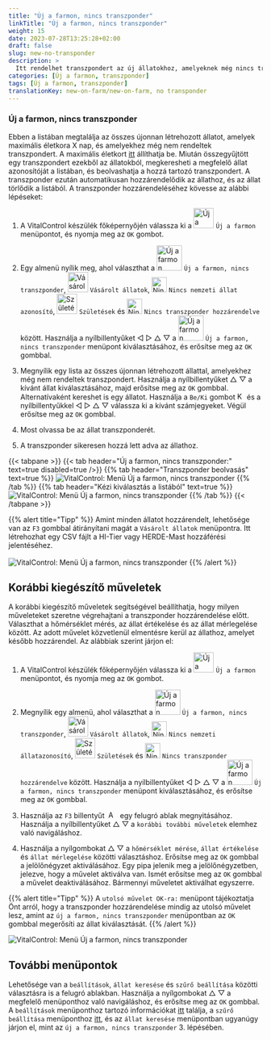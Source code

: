 ```yaml
---
title: "Új a farmon, nincs transzponder"
linkTitle: "Új a farmon, nincs transzponder"
weight: 15
date: 2023-07-28T13:25:28+02:00
draft: false
slug: new-no-transponder
description: >
  Itt rendelhet transzpondert az új állatokhoz, amelyeknek még nincs transzponderük.
categories: [Új a farmon, transzponder]
tags: [Új a farmon, transzponder]
translationKey: new-on-farm/new-on-farm, no transponder
---
```

### Új a farmon, nincs transzponder

Ebben a listában megtalálja az összes újonnan létrehozott állatot, amelyek maximális életkora X nap, és amelyekhez még nem rendeltek transzpondert. A maximális életkort [itt](/hu/docs/settings/animal-registration/#set-default-values) állíthatja be. Miután összegyűjtött egy transzpondert ezekből az állatokból, megkeresheti a megfelelő állat azonosítóját a listában, és beolvashatja a hozzá tartozó transzpondert. A transzponder ezután automatikusan hozzárendelődik az állathoz, és az állat törlődik a listából. A transzponder hozzárendeléséhez kövesse az alábbi lépéseket:

1. A VitalControl készülék főképernyőjén válassza ki a <img src="/icons/main/new-on-farm.svg" width="40" align="bottom" alt="Új a farmon" /> `Új a farmon` menüpontot, és nyomja meg az `OK` gombot.

2. Egy almenü nyílik meg, ahol választhat a <img src="/icons/registration/new-on-farm-no-transponder.svg" width="50" align="bottom" alt="Új a farmon, nincs transzponder" /> `Új a farmon, nincs transzponder`, <img src="/icons/main/new-on-farm.svg" width="40" align="bottom" alt="Vásárolt állatok" /> `Vásárolt állatok`, <img src="/icons/registration/no-eartag-number.svg" width="30" align="bottom" alt="Nincs nemzeti állat azonosító" /> `Nincs nemzeti állat azonosító`, <img src="/icons/main/births.svg" width="40" align="bottom" alt="Születések" /> `Születések` és <img src="/icons/registration/no-transponder.svg" width="30" align="bottom" alt="Nincs transzponder hozzárendelve" /> `Nincs transzponder hozzárendelve` között. Használja a nyílbillentyűket ◁ ▷ △ ▽ a <img src="/icons/registration/new-on-farm-no-transponder.svg" width="50" align="bottom" alt="Új a farmon, nincs transzponder" /> `Új a farmon, nincs transzponder` menüpont kiválasztásához, és erősítse meg az `OK` gombbal.

3. Megnyílik egy lista az összes újonnan létrehozott állattal, amelyekhez még nem rendeltek transzpondert. Használja a nyílbillentyűket △ ▽ a kívánt állat kiválasztásához, majd erősítse meg az `OK` gombbal. Alternatívaként kereshet is egy állatot. Használja a `Be/Ki` gombot <img src="/icons/footer/search.svg" width="15" align="bottom" alt="Keresés" /> és a nyílbillentyűkkel ◁ ▷ △ ▽ válassza ki a kívánt számjegyeket. Végül erősítse meg az `OK` gombbal.

4. Most olvassa be az állat transzponderét.

5. A transzponder sikeresen hozzá lett adva az állathoz.

{{< tabpane >}}
{{< tab header="Új a farmon, nincs transzponder:" text=true disabled=true />}}
{{% tab header="Transzponder beolvasás" text=true %}}
![VitalControl: Menü Új a farmon, nincs transzponder](../images/notransponder-scan.png "Új a farmon, nincs transzponder")
{{% /tab %}}
{{% tab header="Kézi kiválasztás a listából" text=true %}}
![VitalControl: Menü Új a farmon, nincs transzponder](../images/notransponder.png "Új a farmon, nincs transzponder")
{{% /tab %}}
{{< /tabpane >}}

{{% alert title="Tipp" %}}
Amint minden állatot hozzárendelt, lehetősége van az `F3` gombbal átirányítani magát a `Vásárolt állatok` menüpontra. Itt létrehozhat egy CSV fájlt a HI-Tier vagy HERDE-Mast hozzáférési jelentéséhez. <br/>
<br/>
![VitalControl: Menü Új a farmon, nincs transzponder](../images/redirect.png "Átirányítás")
{{% /alert %}}

## Korábbi kiegészítő műveletek

A korábbi kiegészítő műveletek segítségével beállíthatja, hogy milyen műveleteket szeretne végrehajtani a transzponder hozzárendelése előtt. Választhat a hőmérséklet mérés, az állat értékelése és az állat mérlegelése között. Az adott művelet közvetlenül elmentésre kerül az állathoz, amelyet később hozzárendel. Az alábbiak szerint járjon el:

1. A VitalControl készülék főképernyőjén válassza ki a <img src="/icons/main/new-on-farm.svg" width="40" align="bottom" alt="Új a farmon" /> `Új a farmon` menüpontot, és nyomja meg az `OK` gombot.

2. Megnyílik egy almenü, ahol választhat a <img src="/icons/registration/new-on-farm-no-transponder.svg" width="50" align="bottom" alt="Új a farmon, nincs transzponder" /> `Új a farmon, nincs transzponder`, <img src="/icons/main/new-on-farm.svg" width="40" align="bottom" alt="Vásárolt állatok" /> `Vásárolt állatok`, <img src="/icons/registration/no-eartag-number.svg" width="30" align="bottom" alt="Nincs nemzeti állatazonosító" /> `Nincs nemzeti állatazonosító`, <img src="/icons/main/births.svg" width="40" align="bottom" alt="Születések" /> `Születések` és <img src="/icons/registration/no-transponder.svg" width="30" align="bottom" alt="Nincs transzponder hozzárendelve" /> `Nincs transzponder hozzárendelve` között. Használja a nyílbillentyűket ◁ ▷ △ ▽ a <img src="/icons/registration/new-on-farm-no-transponder.svg" width="50" align="bottom" alt="Új a farmon, nincs transzponder" /> `Új a farmon, nincs transzponder` menüpont kiválasztásához, és erősítse meg az `OK` gombbal.

3. Használja az `F3` billentyűt &nbsp;<img src="/icons/footer/open-popup.svg" width="15" align="bottom" alt="Aufruf Popup" />&nbsp; egy felugró ablak megnyitásához. Használja a nyílbillentyűket △ ▽ a `korábbi további műveletek` elemhez való navigáláshoz.

4. Használja a nyílgombokat △ ▽ a `hőmérséklet mérése`, `állat értékelése` és `állat mérlegelése` közötti választáshoz. Erősítse meg az `OK` gombbal a jelölőnégyzet aktiválásához. Egy pipa jelenik meg a jelölőnégyzetben, jelezve, hogy a művelet aktiválva van. Ismét erősítse meg az `OK` gombbal a művelet deaktiválásához. Bármennyi műveletet aktiválhat egyszerre.

{{% alert title="Tipp" %}}
A `utolsó művelet OK-ra:` menüpont tájékoztatja Önt arról, hogy a transzponder hozzárendelése mindig az utolsó művelet lesz, amint az `új a farmon, nincs transzponder` menüpontban az `OK` gombbal megerősíti az állat kiválasztását.
{{% /alert %}}

![VitalControl: Menü Új a farmon, nincs transzponder](../images/actions.png "További műveletek")

## További menüpontok

Lehetősége van a `beállítások`, `állat keresése` és `szűrő beállítása` közötti választásra is a felugró ablakban. Használja a nyílgombokat △ ▽ a megfelelő menüponthoz való navigáláshoz, és erősítse meg az `OK` gombbal. A `beállítások` menüponthoz tartozó információkat [itt](/hu/docs/settings/animal-registration/#set-default-values) találja, a `szűrő beállítása` menüponthoz [itt](/hu/docs/filter/), és az `állat keresése` menüpontban ugyanúgy járjon el, mint az `új a farmon, nincs transzponder` 3. lépésében.
